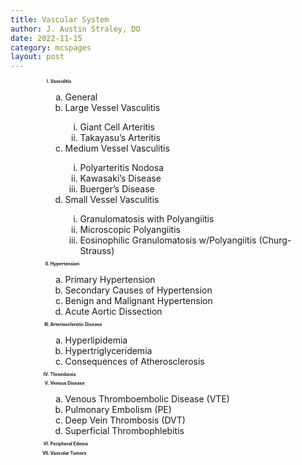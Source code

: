 ```yaml
---
title: Vascular System
author: J. Austin Straley, DO
date: 2022-11-15
category: mcspages
layout: post
---
```


<html>
    <head>
        <meta charset="UTF-8">
        <meta name="viewport" content="width=device-width, initial-scale=1">
            <!-- Grid Styles -->
            <link href="{{site.baseurl}}/assets/grid/bootstrap-grid.min.css" rel="stylesheet">
            <link href="{{site.baseurl}}/assets/grid/grid.css" rel="stylesheet">
            <!-- Fonts -->
            <link rel="stylesheet" href="{{site.baseurl}}/assets/gitbook/gitbook-plugin-fontsettings/website.css">
            <!-- Search -->
            <link rel="stylesheet" href="{{site.baseurl}}/assets/gitbook/gitbook-plugin-search-pro/search.css">
            <link rel="stylesheet" href="{{site.baseurl}}/assets/gitbook/gitbook-plugin-back-to-top-button/plugin.css">
            <!-- Styles -->
            <link rel="stylesheet" href="{{site.baseurl}}/assets/gitbook/style.css">
            <link rel="stylesheet" href="{{site.baseurl}}/assets/gitbook/custom.css">
            <link rel="stylesheet" href="{{site.baseurl}}/assets/gitbook/rouge/{{ site.syntax_highlighter_style | default: 'colorful' }}.css">
            <meta name="HandheldFriendly" content="true"/>
            <meta name="viewport" content="width=device-width, initial-scale=1, user-scalable=no">
            <meta name="apple-mobile-web-app-capable" content="yes">
            <meta name="apple-mobile-web-app-status-bar-style" content="black">
            <link rel="apple-touch-icon-precomposed" sizes="152x152" href="{{site.baseurl}}/assets/gitbook/images/apple-touch-icon-precomposed-152.png">
            <link rel="shortcut icon" href="{{site.baseurl}}/{{site.favicon_path}}" type="image/x-icon">
        <style>
        .row {
            padding-left: 40px;
        }
        h1 {
            text-align: center;
            margin: 10px 0px;
            padding: 5px;
            border: 1px solid #999;
        }
        h2{
            font-size: 50%;
            padding: none;
            border: none;
            line-height: 5px;
        }
        </style>
    </head>
    <body>
        <div class="row">
            <ol type="I">
                <h2><li>Vasculitis</li></h2>
                    <ol type="a">
                        <li>General</li>
                        <li>Large Vessel Vasculitis</li>
                            <ol type="i">
                                <li>Giant Cell Arteritis</li>
                                <li>Takayasu’s Arteritis</li></ol>
                        <li>Medium Vessel Vasculitis</li>
                            <ol type="i">
                                <li>Polyarteritis Nodosa</li>
                                <li>Kawasaki’s Disease</li>
                                <li>Buerger’s Disease</li></ol>
                        <li>Small Vessel Vasculitis</li>
                            <ol type="i">
                                <li>Granulomatosis with Polyangiitis</li>
                                <li>Microscopic Polyangiitis</li>
                                <li>Eosinophilic Granulomatosis w/Polyangiitis (Churg-Strauss)</li></ol>
                    </ol>
                <h2><li>Hypertension</li></h2>
                    <ol type="a">
                        <li>Primary Hypertension</li>
                        <li>Secondary Causes of Hypertension</li>
                        <li>Benign and Malignant Hypertension</li>
                        <li>Acute Aortic Dissection</li></ol>
                <h2><li>Arteriosclerotic Disease</li></h2>
                    <ol type="a">
                        <li>Hyperlipidemia</li>
                        <li>Hypertriglyceridemia</li>
                        <li>Consequences of Atherosclerosis</li></ol>
                <h2><li>Thrombosis</li></h2>
                <h2><li>Venous Disease</li></h2>
                    <ol type="a">
                        <li>Venous Thromboembolic Disease (VTE)</li>
                        <li>Pulmonary Embolism (PE)</li>
                        <li>Deep Vein Thrombosis (DVT)</li>
                        <li>Superficial Thrombophlebitis</li></ol>
                <h2><li>Peripheral Edema</li></h2>
                <h2><li>Vascular Tumors</li></h2>
            </ol>
        </div>
    </body>
</html>
